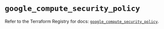 # `google_compute_security_policy`

Refer to the Terraform Registry for docs: [`google_compute_security_policy`](https://registry.terraform.io/providers/hashicorp/google/6.12.0/docs/resources/compute_security_policy).
